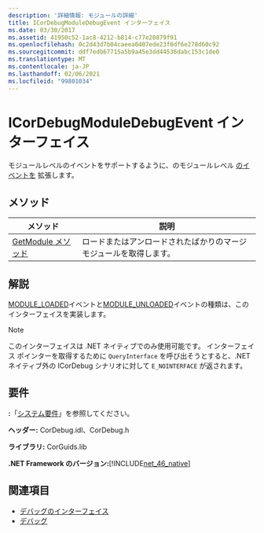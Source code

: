 ```yaml
---
description: '詳細情報: モジュールの詳細'
title: ICorDebugModuleDebugEvent インターフェイス
ms.date: 03/30/2017
ms.assetid: 41950c52-1ac8-4212-b814-c77e20879f91
ms.openlocfilehash: 0c2d43d7b04caeea0407ede23f0df6e278d60c92
ms.sourcegitcommit: ddf7edb67715a5b9a45e3dd44536dabc153c1de0
ms.translationtype: MT
ms.contentlocale: ja-JP
ms.lasthandoff: 02/06/2021
ms.locfileid: "99801034"
---
```

# <a name="icordebugmoduledebugevent-interface"></a>ICorDebugModuleDebugEvent インターフェイス

モジュールレベルのイベントをサポートするように、のモジュールレベル [のイベントを](icordebugdebugevent-interface.md) 拡張します。  
  
## <a name="methods"></a>メソッド  
  
|メソッド|説明|  
|------------|-----------------|  
|[GetModule メソッド](icordebugmoduledebugevent-getmodule-method.md)|ロードまたはアンロードされたばかりのマージ モジュールを取得します。|  
  
## <a name="remarks"></a>解説  

 [MODULE_LOADED](cordebugdebugeventkind-enumeration.md)イベントと[MODULE_UNLOADED](cordebugdebugeventkind-enumeration.md)イベントの種類は、このインターフェイスを実装します。  
  
> [!NOTE]
> このインターフェイスは .NET ネイティブでのみ使用可能です。 インターフェイス ポインターを取得するために `QueryInterface` を呼び出そうとすると、.NET ネイティブ外の ICorDebug シナリオに対して `E_NOINTERFACE` が返されます。  
  
## <a name="requirements"></a>要件  

 **:**「[システム要件](../../get-started/system-requirements.md)」を参照してください。  
  
 **ヘッダー:** CorDebug.idl、CorDebug.h  
  
 **ライブラリ:** CorGuids.lib  
  
 **.NET Framework のバージョン:**[!INCLUDE[net_46_native](../../../../includes/net-46-native-md.md)]  
  
## <a name="see-also"></a>関連項目

- [デバッグのインターフェイス](debugging-interfaces.md)
- [デバッグ](index.md)
